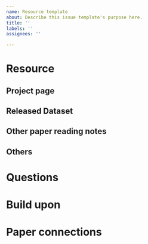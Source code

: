 ```yaml
---
name: Resource template
about: Describe this issue template's purpose here.
title: ''
labels: ''
assignees: ''

---
```


# Resource

## Project page

## Released Dataset

## Other paper reading notes

## Others

# Questions

# Build upon

# Paper connections
